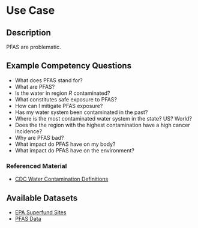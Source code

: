 # Use Case

## Description
PFAS are problematic.

## Example Competency Questions
* What does PFAS stand for?
* What are PFAS?
* Is the water in region _R_ contaminated?
* What constitutes safe exposure to PFAS?
* How can I mitigate PFAS exposure?
* Has my water system been contaminated in the past?
* Where is the most contaminated water system in the state? US? World?
* Does the the region with the highest contamination have a high cancer incidence?
* Why are PFAS bad?
* What impact do PFAS have on my body? 
* What impact do PFAS have on the environment?

### Referenced Material
* [CDC Water Contamination Definitions](https://www.cdc.gov/healthywater/drinking/contamination.html)

## Available Datasets
* [EPA Superfund Sites](https://edg.epa.gov/metadata/catalog/search/resource/details.page?uuid=%7BFC07D75C-8596-434B-B1A6-0688C9CD45B5%7D)
* [PFAS Data](../data)
